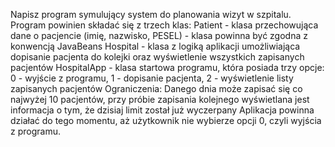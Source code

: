 Napisz program symulujący system do planowania wizyt w szpitalu. Program powinien składać się z trzech klas:
Patient - klasa przechowująca dane o pacjencie (imię, nazwisko, PESEL) - klasa powinna być zgodna z konwencją JavaBeans
Hospital - klasa z logiką aplikacji umożliwiająca dopisanie pacjenta do kolejki oraz wyświetlenie wszystkich zapisanych pacjentów
HospitalApp - klasa startowa programu, która posiada trzy opcje: 0 - wyjście z programu, 1 - dopisanie pacjenta, 2 - wyświetlenie listy zapisanych pacjentów
Ograniczenia:
Danego dnia może zapisać się co najwyżej 10 pacjentów, przy próbie zapisania kolejnego wyświetlana jest informacja o tym, że dzisiaj limit został już wyczerpany
Aplikacja powinna działać do tego momentu, aż użytkownik nie wybierze opcji 0, czyli wyjścia z programu.